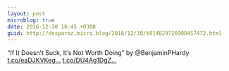 ```yaml
---
layout: post
microblog: true
date: 2016-12-30 16:45 +0300
guid: http://desparoz.micro.blog/2016/12/30/t814829726900457472.html
---
```

“If It Doesn’t Suck, It’s Not Worth Doing” by @BenjaminPHardy [t.co/eaDJKVKeg...](https://t.co/eaDJKVKegB) [t.co/DU4Ag1DgZ...](https://t.co/DU4Ag1DgZh)
